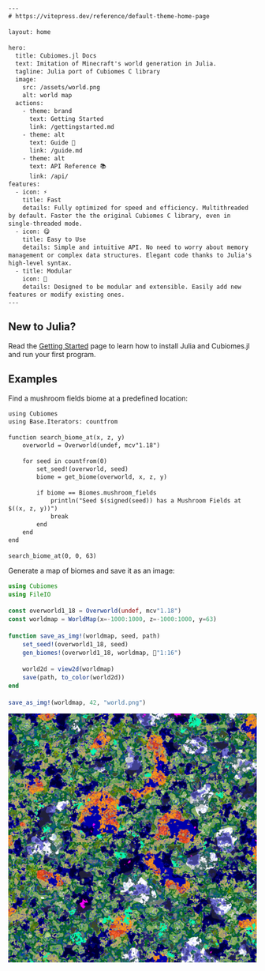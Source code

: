 ```@raw html
---
# https://vitepress.dev/reference/default-theme-home-page

layout: home

hero:
  title: Cubiomes.jl Docs
  text: Imitation of Minecraft's world generation in Julia.
  tagline: Julia port of Cubiomes C library
  image:
    src: /assets/world.png
    alt: world map
  actions:
    - theme: brand
      text: Getting Started
      link: /gettingstarted.md
    - theme: alt
      text: Guide 📖
      link: /guide.md
    - theme: alt
      text: API Reference 📚
      link: /api/
features:
  - icon: ⚡
    title: Fast
    details: Fully optimized for speed and efficiency. Multithreaded by default. Faster the the original Cubiomes C library, even in single-threaded mode.
  - icon: 😋
    title: Easy to Use
    details: Simple and intuitive API. No need to worry about memory management or complex data structures. Elegant code thanks to Julia's high-level syntax.
  - title: Modular
    icon: 🧩
    details: Designed to be modular and extensible. Easily add new features or modify existing ones.
---
```

## New to Julia?

Read the [Getting Started](gettingstarted.md) page to learn how to install Julia and Cubiomes.jl and run your first program.

## Examples

Find a mushroom fields biome at a predefined location:

```@example language=julia
using Cubiomes
using Base.Iterators: countfrom

function search_biome_at(x, z, y)
    overworld = Overworld(undef, mcv"1.18")

    for seed in countfrom(0)
        set_seed!(overworld, seed)
        biome = get_biome(overworld, x, z, y)

        if biome == Biomes.mushroom_fields
            println("Seed $(signed(seed)) has a Mushroom Fields at $((x, z, y))")
            break
        end
    end
end

search_biome_at(0, 0, 63)
```

Generate a map of biomes and save it as an image:

```julia
using Cubiomes
using FileIO

const overworld1_18 = Overworld(undef, mcv"1.18")
const worldmap = WorldMap(x=-1000:1000, z=-1000:1000, y=63)

function save_as_img!(worldmap, seed, path)
    set_seed!(overworld1_18, seed)
    gen_biomes!(overworld1_18, worldmap, 📏"1:16")

    world2d = view2d(worldmap)
    save(path, to_color(world2d))
end

save_as_img!(worldmap, 42, "world.png")
```

![world.png](assets/world.png)
